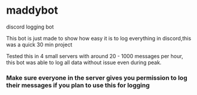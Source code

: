 # maddybot
 discord logging bot

This bot is just made to show how easy it is to log everything in discord,this was a quick 30 min project

Tested this in 4 small servers with around 20 - 1000 messages per hour, this bot was able to log all data without issue even during peak. 


### Make sure everyone in the server gives you permission to log their messages if you plan to use this for logging
